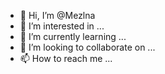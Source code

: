 - 👋 Hi, I’m @Mezlna
- 👀 I’m interested in ...
- 🌱 I’m currently learning ...
- 💞️ I’m looking to collaborate on ...
- 📫 How to reach me ...

<!---
Mezlna/Mezlna is a ✨ special ✨ repository because its `README.md` (this file) appears on your GitHub profile.
You can click the Preview link to take a look at your changes.
--->
